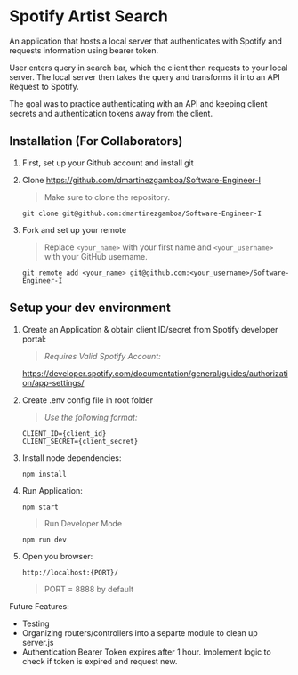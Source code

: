 # Spotify Artist Search

An application that hosts a local server that authenticates with Spotify and requests information using bearer token.

User enters query in search bar, which the client then requests to your local server. The local server then takes the query and transforms it into an API Request to Spotify.

The goal was to practice authenticating with an API and keeping client secrets and authentication tokens away from the client.

## Installation (For Collaborators)

1. First, set up your Github account and install git

2. Clone https://github.com/dmartinezgamboa/Software-Engineer-I

   > Make sure to clone the repository.

   ```
   git clone git@github.com:dmartinezgamboa/Software-Engineer-I
   ```

3. Fork and set up your remote

   > Replace `<your_name>` with your first name and `<your_username>` with your GitHub username.

   ```
   git remote add <your_name> git@github.com:<your_username>/Software-Engineer-I
   ```

## Setup your dev environment

1. Create an Application & obtain client ID/secret from Spotify developer portal:

   > _Requires Valid Spotify Account:_

   https://developer.spotify.com/documentation/general/guides/authorization/app-settings/

2. Create .env config file in root folder

   > _Use the following format:_

   ```
   CLIENT_ID={client_id}
   CLIENT_SECRET={client_secret}
   ```

3. Install node dependencies:

   ```
   npm install
   ```

4. Run Application:

   ```
   npm start
   ```

   > Run Developer Mode

   ```
   npm run dev
   ```

5. Open you browser:
   ```
   http://localhost:{PORT}/
   ```
   > PORT = 8888 by default

Future Features:

- Testing
- Organizing routers/controllers into a separte module to clean up server.js
- Authentication Bearer Token expires after 1 hour. Implement logic to check if token is expired and request new.
